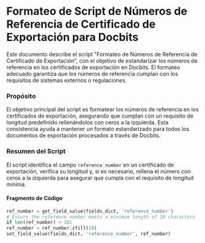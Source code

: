 # Formateo de Script de Números de Referencia de Certificado de Exportación para Docbits

Este documento describe el script "Formateo de Números de Referencia de Certificado de Exportación", con el objetivo de estandarizar los números de referencia en los certificados de exportación en Docbits. El formateo adecuado garantiza que los números de referencia cumplan con los requisitos de sistemas externos o regulaciones.

### Propósito

El objetivo principal del script es formatear los números de referencia en los certificados de exportación, asegurando que cumplan con un requisito de longitud predefinido rellenándolos con ceros a la izquierda. Esta consistencia ayuda a mantener un formato estandarizado para todos los documentos de exportación procesados a través de Docbits.

### Resumen del Script

El script identifica el campo `reference_number` en un certificado de exportación, verifica su longitud y, si es necesario, rellena el número con ceros a la izquierda para asegurar que cumpla con el requisito de longitud mínima.

#### Fragmento de Código
```python
ref_number = get_field_value(fields_dict, 'reference_number')
# Ensure the reference number meets a minimum length of 10 characters
if len(ref_number) < 10:
ref_number = ref_number.zfill(10)
set_field_value(fields_dict, 'reference_number', ref_number)
```

